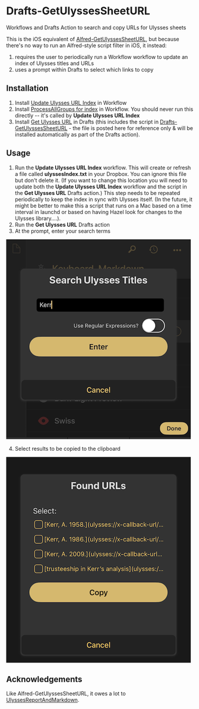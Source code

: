 # Drafts-GetUlyssesSheetURL
Workflows and Drafts Action to search and copy URLs for Ulysses sheets

This is the iOS equivalent of [Alfred-GetUlyssesSheetURL](https://github.com/derickfay/Alfred-GetUlyssesSheetURL), but because there's no way to run an Alfred-style script filter in iOS, it instead:
1. requires the user to periodically run a Workflow workflow to update an index of Ulysses titles and URLs
2. uses a prompt within Drafts to select which links to copy

## Installation
1. Install [Update Ulysses URL Index](https://workflow.is/workflows/59cbeb1056ee490da6f356098168759d) in Workflow
2. Install [ProcessAllGroups for index](https://workflow.is/workflows/4ea1a8ee9cfa47c4b8d51ab07bdb95da) in Workflow.  You should never run this directly -- it's called by **Update Ulysses URL Index**
3. Install [Get Ulysses URL](https://actions.getdrafts.com/a/1Mj) in Drafts (this includes the script in [Drafts-GetUlyssesSheetURL](https://github.com/derickfay/Drafts-GetUlyssesSheetURL/getUlyssesSheetURLDraftsScript.js) - the file is posted here for reference only & will be installed automatically as part of the Drafts action).

## Usage

1. Run the **Update Ulysses URL Index** workflow.  This will create or refresh a file called **ulyssesIndex.txt** in your Dropbox.  You can ignore this file but don't delete it.  (If you want to change this location you will need to update both the **Update Ulysses URL Index** workflow and the script in the **Get Ulysses URL** Drafts action.)  This step needs to be repeated periodically to keep the index in sync with Ulysses itself.  (In the future, it might be better to make this a script that runs on a Mac based on a time interval in launchd or based on having Hazel look for changes to the Ulysses library....).
2. Run the **Get Ulysses URL** Drafts action
3. At the prompt, enter your search terms

![Prompt](IMG_9258.png)

4. Select results to be copied to the clipboard

![Prompt](IMG_9259.png)

## Acknowledgements

Like Alfred-GetUlyssesSheetURL, it owes a lot to [UlyssesReportAndMarkdown](https://github.com/rovest/UlyssesReportAndMarkdown).

